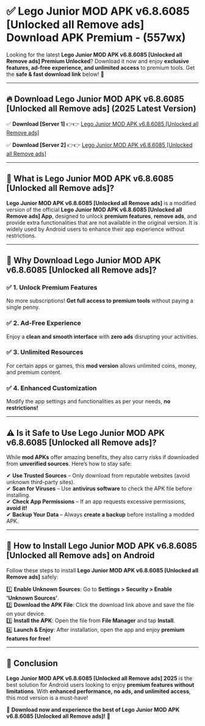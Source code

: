 
# ✅ Lego Junior MOD APK v6.8.6085 [Unlocked all Remove ads] Download APK Premium -  (557wx) 

Looking for the latest **Lego Junior MOD APK v6.8.6085 [Unlocked all Remove ads] Premium Unlocked**? Download it now and enjoy **exclusive features, ad-free experience, and unlimited access** to premium tools. Get the **safe & fast download link** below! 🚀

---

## 🔥 Download Lego Junior MOD APK v6.8.6085 [Unlocked all Remove ads] (2025 Latest Version)

✅ **Download [Server 1]** 👉👉 [Lego Junior MOD APK v6.8.6085 [Unlocked all Remove ads] ](https://apkcomod.com?title=Lego_Junior_MOD_APK_v6.8.6085_[Unlocked_all_Remove_ads])  

✅ **Download [Server 2]** 👉👉 [Lego Junior MOD APK v6.8.6085 [Unlocked all Remove ads] ](https://apkcomod.com?title=Lego_Junior_MOD_APK_v6.8.6085_[Unlocked_all_Remove_ads])  


---

## 📌 What is Lego Junior MOD APK v6.8.6085 [Unlocked all Remove ads]?

**Lego Junior MOD APK v6.8.6085 [Unlocked all Remove ads]** is a modified version of the official **Lego Junior MOD APK v6.8.6085 [Unlocked all Remove ads] App**, designed to unlock **premium features**, **remove ads**, and provide extra functionalities that are not available in the original version. It is widely used by Android users to enhance their app experience without restrictions.

---

## 🌟 Why Download Lego Junior MOD APK v6.8.6085 [Unlocked all Remove ads]?

### ✅ 1. Unlock Premium Features
No more subscriptions! **Get full access to premium tools** without paying a single penny.

### ✅ 2. Ad-Free Experience
Enjoy a **clean and smooth interface** with **zero ads** disrupting your activities.

### ✅ 3. Unlimited Resources
For certain apps or games, this **mod version** allows unlimited coins, money, and premium content.

### ✅ 4. Enhanced Customization
Modify the app settings and functionalities as per your needs, **no restrictions!**

---

## ⚠️ Is it Safe to Use Lego Junior MOD APK v6.8.6085 [Unlocked all Remove ads]?

While **mod APKs** offer amazing benefits, they also carry risks if downloaded from **unverified sources**. Here’s how to stay safe:

✔ **Use Trusted Sources** – Only download from reputable websites (avoid unknown third-party sites).  
✔ **Scan for Viruses** – Use **antivirus software** to check the APK file before installing.  
✔ **Check App Permissions** – If an app requests excessive permissions, **avoid it!**  
✔ **Backup Your Data** – Always **create a backup** before installing a modded APK.

---

## 📲 How to Install Lego Junior MOD APK v6.8.6085 [Unlocked all Remove ads] on Android

Follow these steps to install **Lego Junior MOD APK v6.8.6085 [Unlocked all Remove ads]** safely:

1️⃣ **Enable Unknown Sources**: Go to **Settings > Security > Enable 'Unknown Sources'**.  
2️⃣ **Download the APK File**: Click the download link above and save the file on your device.  
3️⃣ **Install the APK**: Open the file from **File Manager** and tap **Install**.  
4️⃣ **Launch & Enjoy**: After installation, open the app and enjoy **premium features for free!**

---

## 🚀 Conclusion

**Lego Junior MOD APK v6.8.6085 [Unlocked all Remove ads] 2025** is the best solution for Android users looking to enjoy **premium features without limitations**. With **enhanced performance, no ads, and unlimited access**, this mod version is a must-have!

🔻 **Download now and experience the best of Lego Junior MOD APK v6.8.6085 [Unlocked all Remove ads]!** 🔻

